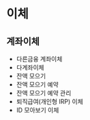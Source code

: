 # 이체

## 계좌이체

- 다른금융 계좌이체
- 다계좌이체
- 잔액 모으기
- 잔액 모으기 예약
- 잔액 모으기 예약 관리
- 퇴직급여(개인형 IRP) 이체
- ID 모아보기 이체
